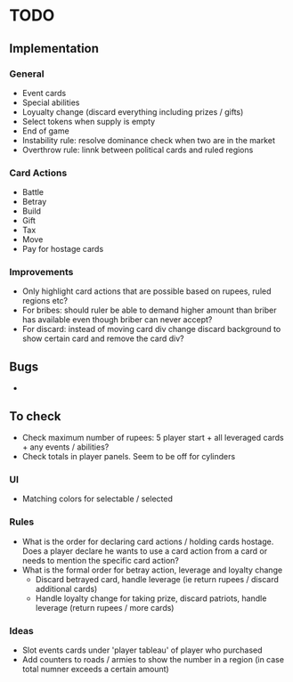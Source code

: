 # TODO

## Implementation

### General
- Event cards
- Special abilities
- Loyualty change (discard everything including prizes / gifts)
- Select tokens when supply is empty
- End of game
- Instability rule: resolve dominance check when two are in the market
- Overthrow rule: linnk between political cards and ruled regions

### Card Actions
- Battle
- Betray
- Build
- Gift
- Tax
- Move
- Pay for hostage cards

### Improvements
- Only highlight card actions that are possible based on rupees, ruled regions etc?
- For bribes: should ruler be able to demand higher amount than briber has available even though briber can never accept?
- For discard: instead of moving card div change discard background to show certain card and remove the card div?

## Bugs
- 


## To check
- Check maximum number of rupees: 5 player start + all leveraged cards + any events / abilities?
- Check totals in player panels. Seem to be off for cylinders

### UI
- Matching colors for selectable / selected

### Rules
- What is the order for declaring card actions / holding cards hostage. Does a player declare he wants to use a card action from a card or needs to mention the specific card action?
- What is the formal order for betray action, leverage and loyalty change
  - Discard betrayed card, handle leverage (ie return rupees / discard additional cards)
  - Handle loyalty change for taking prize, discard patriots, handle leverage (return rupees / more cards)


### Ideas
- Slot events cards under 'player tableau' of player who purchased
- Add counters to roads / armies to show the number in a region (in case total numner exceeds a certain amount)